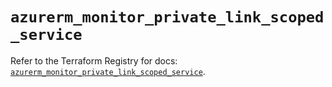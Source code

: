 # `azurerm_monitor_private_link_scoped_service`

Refer to the Terraform Registry for docs: [`azurerm_monitor_private_link_scoped_service`](https://registry.terraform.io/providers/hashicorp/azurerm/4.26.0/docs/resources/monitor_private_link_scoped_service).
